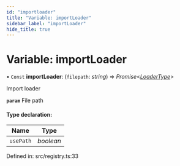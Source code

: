 ```yaml
---
id: "importloader"
title: "Variable: importLoader"
sidebar_label: "importLoader"
hide_title: true
---
```


# Variable: importLoader

• `Const` **importLoader**: (`filepath`: *string*) => *Promise*<[*LoaderType*](../types/loadertype.md)\>

Import loader

**`param`** File path

#### Type declaration:

Name | Type |
------ | ------ |
`usePath` | *boolean* |

Defined in: src/registry.ts:33
